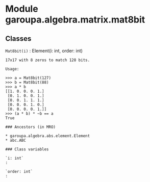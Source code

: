 Module garoupa.algebra.matrix.mat8bit
=====================================

Classes
-------

`Mat8bit(i)`
:   Element(i: int, order: int)
    
    17x17 with 8 zeros to match 128 bits.
    
    Usage:
    
    >>> a = Mat8bit(127)
    >>> b = Mat8bit(88)
    >>> a * b
    [[1. 0. 0. 0. 1.]
     [0. 1. 0. 0. 1.]
     [0. 0. 1. 1. 1.]
     [0. 0. 0. 1. 0.]
     [0. 0. 0. 0. 1.]]
    >>> (a * b) * ~b == a
    True

    ### Ancestors (in MRO)

    * garoupa.algebra.abs.element.Element
    * abc.ABC

    ### Class variables

    `i: int`
    :

    `order: int`
    :